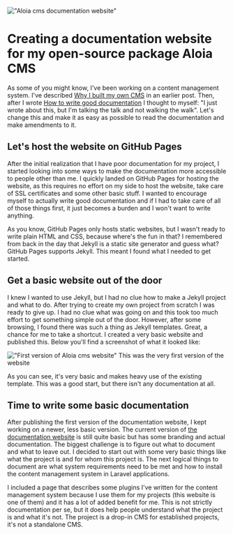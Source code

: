 !["Aloia cms documentation website"](/images/articles/aloia-cms-documentation-website.png)
# Creating a documentation website for my open-source package Aloia CMS
As some of you might know, I've been working on a content management system. I've described [Why I built my own CMS](/articles/why-built-my-own-cms) in an earlier post. Then, after I wrote [How to write good documentation](/articles/how-to-write-good-documentation) I thought to myself: "I just wrote about this, but I'm talking the talk and not walking the walk". 
Let's change this and make it as easy as possible to read the documentation and make amendments to it.

## Let's host the website on GitHub Pages
After the initial realization that I have poor documentation for my project, I started looking into some ways to make the documentation more accessible to people other than me. I quickly landed on GitHub Pages for hosting the website, as this requires no effort on my side to host the website, take care of SSL certificates and some other basic stuff. I wanted to encourage myself to actually write good documentation and if I had to take care of all of those things first, it just becomes a burden and I won't want to write anything. 

As you know, GitHub Pages only hosts static websites, but I wasn't ready to write plain HTML and CSS, because where's the fun in that? I remembered from back in the day that Jekyll is a static site generator and guess what? GitHub Pages supports Jekyll. This meant I found what I needed to get started. 

## Get a basic website out of the door
I knew I wanted to use Jekyll, but I had no clue how to make a Jekyll project and what to do. After trying to create my own project from scratch I was ready to give up. I had no clue what was going on and this took too much effort to get something simple out of the door. However, after some browsing, I found there was such a thing as Jekyll templates. Great, a chance for me to take a shortcut. I created a very basic website and published this. Below you'll find a screenshot of what it looked like:

!["First version of Aloia cms website"](/images/articles/first-version-of-aloia-cms-website.png)
<span class="caption">This was the very first version of the website</span>

As you can see, it's very basic and makes heavy use of the existing template. This was a good start, but there isn't any documentation at all. 

## Time to write some basic documentation
After publishing the first version of the documentation website, I kept working on a newer, less basic version. The current version of [the documentation website](https://aloiacms.com/) is still quite basic but has some branding and actual documentation. The biggest challenge is to figure out what to document and what to leave out. I decided to start out with some very basic things like what the project is and for whom this project is. The next logical things to document are what system requirements need to be met and how to install the content management system in Laravel applications. 

I included a page that describes some plugins I've written for the content management system because I use them for my projects (this website is one of them) and it has a lot of added benefit for me. This is not strictly documentation per se, but it does help people understand what the project is and what it's not. The project is a drop-in CMS for established projects, it's not a standalone CMS. 